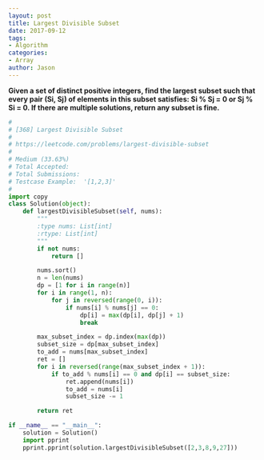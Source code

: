 ```yaml
---
layout: post
title: Largest Divisible Subset
date: 2017-09-12
tags:
- Algorithm
categories:
- Array
author: Jason
---
```

**Given a set of distinct positive integers, find the largest subset such that every pair (Si, Sj) of elements in this subset satisfies: Si % Sj = 0 or Sj % Si = 0. If there are multiple solutions, return any subset is fine.**

```python
#
# [368] Largest Divisible Subset
#
# https://leetcode.com/problems/largest-divisible-subset
#
# Medium (33.63%)
# Total Accepted:    
# Total Submissions: 
# Testcase Example:  '[1,2,3]'
#
import copy
class Solution(object):
    def largestDivisibleSubset(self, nums):
        """
        :type nums: List[int]
        :rtype: List[int]
        """
        if not nums:
            return []

        nums.sort()
        n = len(nums)
        dp = [1 for i in range(n)]
        for i in range(1, n):
            for j in reversed(range(0, i)):
                if nums[i] % nums[j] == 0:
                    dp[i] = max(dp[i], dp[j] + 1)
                    break

        max_subset_index = dp.index(max(dp))
        subset_size = dp[max_subset_index]
        to_add = nums[max_subset_index]
        ret = []
        for i in reversed(range(max_subset_index + 1)):
            if to_add % nums[i] == 0 and dp[i] == subset_size:
                ret.append(nums[i])
                to_add = nums[i]
                subset_size -= 1

        return ret

if __name__ == "__main__":
    solution = Solution()
    import pprint
    pprint.pprint(solution.largestDivisibleSubset([2,3,8,9,27]))

```

